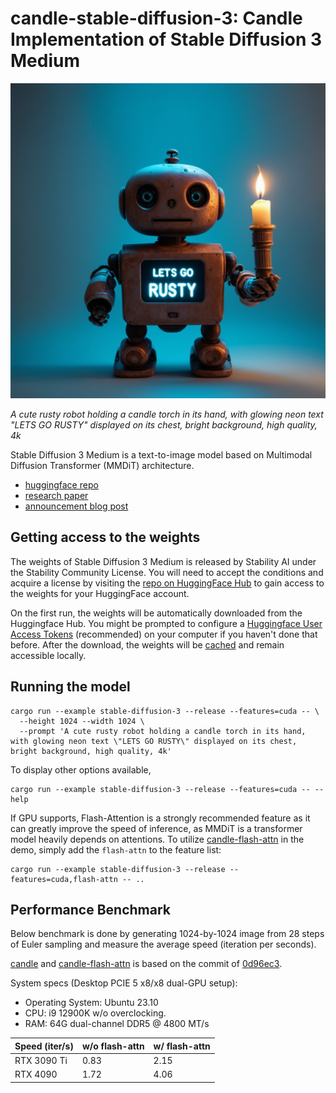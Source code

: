# candle-stable-diffusion-3: Candle Implementation of Stable Diffusion 3 Medium

![](assets/stable-diffusion-3.png)

*A cute rusty robot holding a candle torch in its hand, with glowing neon text \"LETS GO RUSTY\" displayed on its chest, bright background, high quality, 4k*

Stable Diffusion 3 Medium is a text-to-image model based on Multimodal Diffusion Transformer (MMDiT) architecture.

- [huggingface repo](https://huggingface.co/stabilityai/stable-diffusion-3-medium)
- [research paper](https://arxiv.org/pdf/2403.03206)
- [announcement blog post](https://stability.ai/news/stable-diffusion-3-medium)

## Getting access to the weights

The weights of Stable Diffusion 3 Medium is released by Stability AI under the Stability Community License. You will need to accept the conditions and acquire a license by visiting the [repo on HuggingFace Hub](https://huggingface.co/stabilityai/stable-diffusion-3-medium) to gain access to the weights for your HuggingFace account.

On the first run, the weights will be automatically downloaded from the Huggingface Hub. You might be prompted to configure a [Huggingface User Access Tokens](https://huggingface.co/docs/hub/en/security-tokens) (recommended) on your computer if you haven't done that before. After the download, the weights will be [cached](https://huggingface.co/docs/datasets/en/cache) and remain accessible locally.

## Running the model

```shell
cargo run --example stable-diffusion-3 --release --features=cuda -- \
  --height 1024 --width 1024 \
  --prompt 'A cute rusty robot holding a candle torch in its hand, with glowing neon text \"LETS GO RUSTY\" displayed on its chest, bright background, high quality, 4k'
```

To display other options available,

```shell
cargo run --example stable-diffusion-3 --release --features=cuda -- --help
```

If GPU supports, Flash-Attention is a strongly recommended feature as it can greatly improve the speed of inference, as MMDiT is a transformer model heavily depends on attentions. To utilize [candle-flash-attn](https://github.com/huggingface/candle/tree/main/candle-flash-attn) in the demo, simply add the `flash-attn` to the feature list:

```shell
cargo run --example stable-diffusion-3 --release --features=cuda,flash-attn -- ..
```

## Performance Benchmark

Below benchmark is done by generating 1024-by-1024 image from 28 steps of Euler sampling and measure the average speed (iteration per seconds).

[candle](https://github.com/huggingface/candle) and [candle-flash-attn](https://github.com/huggingface/candle/tree/main/candle-flash-attn) is based on the commit of [0d96ec3](https://github.com/huggingface/candle/commit/0d96ec31e8be03f844ed0aed636d6217dee9c7bc).

System specs (Desktop PCIE 5 x8/x8 dual-GPU setup):

- Operating System: Ubuntu 23.10
- CPU: i9 12900K w/o overclocking.
- RAM: 64G dual-channel DDR5 @ 4800 MT/s

| Speed (iter/s) | w/o flash-attn | w/ flash-attn |
| -------------- | -------------- | ------------- |
| RTX 3090 Ti    | 0.83           | 2.15          |
| RTX 4090       | 1.72           | 4.06          |
